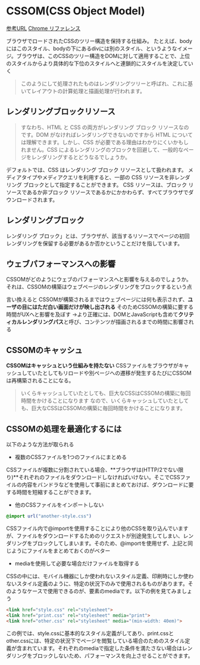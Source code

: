 # CSSOM(CSS Object Model)


[参考URL](https://qiita.com/Tsuyoshi84/items/5575aff0408ea7e64e68)
[Chrome リファレンス](https://developers.google.com/web/fundamentals/performance/critical-rendering-path/render-blocking-css)

ブラウザでロードされたCSSのツリー構造を保持する仕組み。
たとえば、bodyにはこのスタイル、bodyの下にあるdivには別のスタイル、というようなイメージ。ブラウザは、このCSSのツリー構造をDOMに対して適用することで、上位のスタイルからより具体的な下位のスタイルへと連鎖的にスタイルを決定していく
>このようにして処理されたものはレンダリングツリーと呼ばれ、これに基いてレイアウトの計算処理と描画処理が行われます。

## レンダリングブロックリソース

>すなわち、HTML と CSS の両方がレンダリング ブロック リソースなのです。DOM がなければレンダリングできないのですから HTML については理解できます。しかし、CSS が必要である理由はわかりにくいかもしれません。CSS によるレンダリングのブロックを回避して、一般的なページをレンダリングするとどうなるでしょうか。

デフォルトでは、CSS はレンダリング ブロック リソースとして扱われます。
メディアタイプやメディアクエリを利用すると、一部の CSS リソースを非レンダリング ブロックとして指定することができます。
CSS リソースは、ブロック リソースであるか非ブロック リソースであるかにかかわらず、すべてブラウザでダウンロードされます。

## レンダリングブロック

レンダリング ブロック」とは、ブラウザが、該当するリソースでページの初回レンダリングを保留する必要があるか否かということだけを指しています。


## ウェブパフォーマンスへの影響

CSSOMがどのようにウェブのパフォーマンスへと影響を与えるのでしょうか。それは、CSSOMの構築はウェブページのレンダリングをブロックするという点

言い換えると
CSSOMが構築されるまではウェブページには何も表示されず、**ユーザの目にはただ白い画面だけが映し出される**
そのためCSSOMの構築に要する時間がUXへと影響を及ぼす
→より正確には、DOMとJavaScriptも含めて**クリティカルレンダリングパス**と呼び、コンテンツが描画されるまでの時間に影響される


## CSSOMのキャッシュ

**CSSOMはキャッシュという仕組みを持たない**
CSSファイルをブラウザがキャッシュしていたとしてもリロードや別ページへの遷移が発生するたびにCSSOMは再構築されることになる。
>いくらキャッシュしていたとしても、巨大なCSSはCSSOMの構築に毎回時間をかけることになります
>なので、いくらキャッシュしていたとしても、巨大なCSSはCSSOMの構築に毎回時間をかけることになります。

## CSSOMの処理を最適化するには

以下のような方法が取られる

- 複数のCSSファイルを1つのファイルにまとめる

CSSファイルが複数に分割されている場合、**ブラウザは(HTTP/2でない限り)**それぞれのファイルをダウンロードしなければいけない。そこでCSSファイルの内容をバンドラなどを使用して事前にまとめておけば、ダウンロードに要する時間を短縮することができます。

- 他のCSSファイルをインポートしない

```css
@import url("another-style.css")
```

CSSファイル内で@importを使用することにより他のCSSを取り込んでいますが、ファイルをダウンロードするためのリクエストが別途発生してしまい、レンダリングをブロックしてしまいます。そのため、@importを使用せず、上記と同じようにファイルをまとめておくのがベター

- mediaを使用して必要な場合だけファイルを取得する

CSSの中には、モバイル機器にしか使われないスタイル定義、印刷時にしか使わないスタイル定義のように、特定の状況下のみで使用されるものがあります。そのようなケースで使用できるのが、<link>要素のmediaです。以下の例を見てみましょう

```html
<link href="style.css" rel="stylesheet">
<link href="print.css" rel="stylesheet" media="print">
<link href="other.css" rel="stylesheet" media="(min-width: 40em)">
```

この例では、style.cssに基本的なスタイル定義がしてあり、print.cssとother.cssには、特定の状況下でページを閲覧している場合のためのスタイル定義が含まれています。それぞれのmediaで指定した条件を満たさない場合はレンダリングをブロックしないため、パフォーマンスを向上させることができます。

